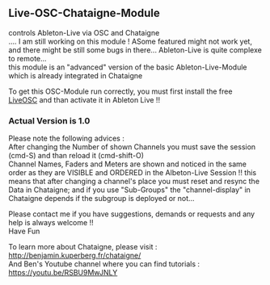 ## Live-OSC-Chataigne-Module
controls Ableton-Live via OSC and Chataigne   
.... I am still working on this module ! ASome featured might not work yet, and there might be still some bugs in there...
Ableton-Live is quite complexe to remote...       
this module is an "advanced" version of the basic Ableton-Live-Module which is already integrated in Chataigne

To get this OSC-Module run correctly, you must first install the free [LiveOSC](https://github.com/ideoforms/AbletonOSC) and than activate it in Ableton Live !!    
### Actual Version is 1.0     
Please note the following advices :   
After changing the Number of shown Channels you must save the session (cmd-S) and than reload it (cmd-shift-O)    
Channel Names, Faders and Meters are shown and noticed in the same order as they are VISIBLE and ORDERED in the Albeton-Live Session !! this means that after changing a channel's place you must reset and resync the Data in Chataigne; and if you use "Sub-Groups" the "channel-display" in Chataigne depends if the subgroup is deployed or not...

Please contact me if you have suggestions, demands or requests and any help is always welcome !!   
Have Fun

To learn more about Chataigne, please visit : http://benjamin.kuperberg.fr/chataigne/    
And Ben's Youtube channel where you can find tutorials : https://youtu.be/RSBU9MwJNLY
